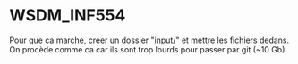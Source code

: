# WSDM_INF554

Pour que ca marche, creer un dossier "input/" et mettre les fichiers dedans. On procède comme ca car ils sont trop lourds pour passer par git (~10 Gb)
